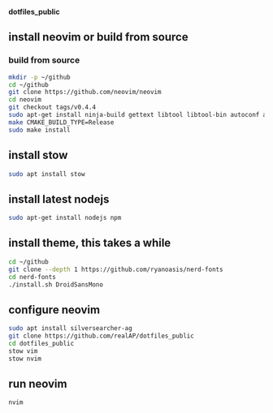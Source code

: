 **dotfiles_public**

## install neovim or build from source
### build from source
```bash
mkdir -p ~/github
cd ~/github
git clone https://github.com/neovim/neovim 
cd neovim
git checkout tags/v0.4.4
sudo apt-get install ninja-build gettext libtool libtool-bin autoconf automake cmake g++ pkg-config unzip
make CMAKE_BUILD_TYPE=Release
sudo make install
```

## install stow
```bash
sudo apt install stow
```
## install latest nodejs
```bash
sudo apt-get install nodejs npm
```

## install theme, this takes a while
```bash
cd ~/github
git clone --depth 1 https://github.com/ryanoasis/nerd-fonts
cd nerd-fonts
./install.sh DroidSansMono
```
## configure neovim
```bash
sudo apt install silversearcher-ag
git clone https://github.com/realAP/dotfiles_public
cd dotfiles_public
stow vim
stow nvim
```
## run neovim
```bash
nvim
```
